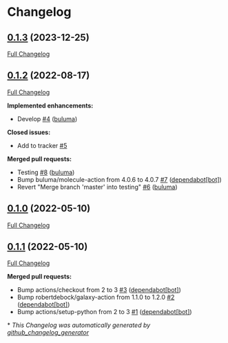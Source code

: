 # Changelog

## [0.1.3](https://github.com/buluma/ansible-role-keepalived/tree/0.1.3) (2023-12-25)

[Full Changelog](https://github.com/buluma/ansible-role-keepalived/compare/0.1.2...0.1.3)

## [0.1.2](https://github.com/buluma/ansible-role-keepalived/tree/0.1.2) (2022-08-17)

[Full Changelog](https://github.com/buluma/ansible-role-keepalived/compare/0.1.0...0.1.2)

**Implemented enhancements:**

- Develop [\#4](https://github.com/buluma/ansible-role-keepalived/pull/4) ([buluma](https://github.com/buluma))

**Closed issues:**

- Add to tracker [\#5](https://github.com/buluma/ansible-role-keepalived/issues/5)

**Merged pull requests:**

- Testing [\#8](https://github.com/buluma/ansible-role-keepalived/pull/8) ([buluma](https://github.com/buluma))
- Bump buluma/molecule-action from 4.0.6 to 4.0.7 [\#7](https://github.com/buluma/ansible-role-keepalived/pull/7) ([dependabot[bot]](https://github.com/apps/dependabot))
- Revert "Merge branch 'master' into testing" [\#6](https://github.com/buluma/ansible-role-keepalived/pull/6) ([buluma](https://github.com/buluma))

## [0.1.0](https://github.com/buluma/ansible-role-keepalived/tree/0.1.0) (2022-05-10)

[Full Changelog](https://github.com/buluma/ansible-role-keepalived/compare/0.1.1...0.1.0)

## [0.1.1](https://github.com/buluma/ansible-role-keepalived/tree/0.1.1) (2022-05-10)

[Full Changelog](https://github.com/buluma/ansible-role-keepalived/compare/7f2e89105a4dcb785fc0b893121c4843244d35c4...0.1.1)

**Merged pull requests:**

- Bump actions/checkout from 2 to 3 [\#3](https://github.com/buluma/ansible-role-keepalived/pull/3) ([dependabot[bot]](https://github.com/apps/dependabot))
- Bump robertdebock/galaxy-action from 1.1.0 to 1.2.0 [\#2](https://github.com/buluma/ansible-role-keepalived/pull/2) ([dependabot[bot]](https://github.com/apps/dependabot))
- Bump actions/setup-python from 2 to 3 [\#1](https://github.com/buluma/ansible-role-keepalived/pull/1) ([dependabot[bot]](https://github.com/apps/dependabot))



\* *This Changelog was automatically generated by [github_changelog_generator](https://github.com/github-changelog-generator/github-changelog-generator)*
